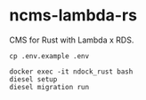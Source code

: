 # ncms-lambda-rs

CMS for Rust with Lambda x RDS.

```
cp .env.example .env

docker exec -it ndock_rust bash
diesel setup
diesel migration run

```

